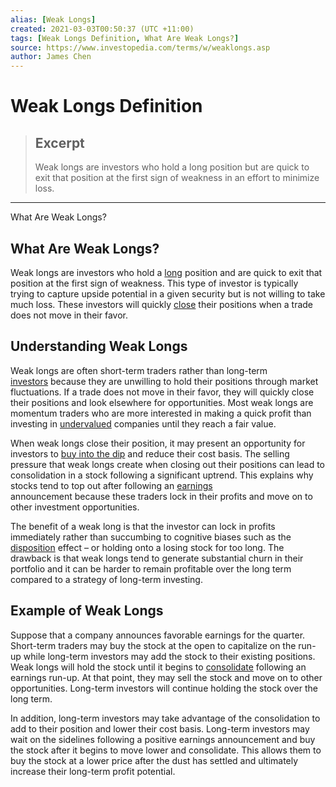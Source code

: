 ```yaml
---
alias: [Weak Longs]
created: 2021-03-03T00:50:37 (UTC +11:00)
tags: [Weak Longs Definition, What Are Weak Longs?]
source: https://www.investopedia.com/terms/w/weaklongs.asp
author: James Chen
---
```


# Weak Longs Definition

> ## Excerpt
> Weak longs are investors who hold a long position but are quick to exit that position at the first sign of weakness in an effort to minimize loss.

---

What Are Weak Longs?
## What Are Weak Longs?

Weak longs are investors who hold a [long](https://www.investopedia.com/terms/l/long.asp) position and are quick to exit that position at the first sign of weakness. This type of investor is typically trying to capture upside potential in a given security but is not willing to take much loss. These investors will quickly [close](https://www.investopedia.com/terms/c/closeposition.asp) their positions when a trade does not move in their favor.

## Understanding Weak Longs

Weak longs are often short-term traders rather than long-term [investors](https://www.investopedia.com/terms/i/investor.asp) because they are unwilling to hold their positions through market fluctuations. If a trade does not move in their favor, they will quickly close their positions and look elsewhere for opportunities. Most weak longs are momentum traders who are more interested in making a quick profit than investing in [undervalued](https://www.investopedia.com/terms/u/undervalued.asp) companies until they reach a fair value.

When weak longs close their position, it may present an opportunity for investors to [buy into the dip](https://www.investopedia.com/terms/b/buy-the-dips.asp) and reduce their cost basis. The selling pressure that weak longs create when closing out their positions can lead to consolidation in a stock following a significant uptrend. This explains why stocks tend to top out after following an [earnings](https://www.investopedia.com/terms/e/earnings.asp) announcement because these traders lock in their profits and move on to other investment opportunities.

The benefit of a weak long is that the investor can lock in profits immediately rather than succumbing to cognitive biases such as the [disposition](https://www.investopedia.com/terms/d/disposition.asp) effect – or holding onto a losing stock for too long. The drawback is that weak longs tend to generate substantial churn in their portfolio and it can be harder to remain profitable over the long term compared to a strategy of long-term investing.

## Example of Weak Longs

Suppose that a company announces favorable earnings for the quarter. Short-term traders may buy the stock at the open to capitalize on the run-up while long-term investors may add the stock to their existing positions. Weak longs will hold the stock until it begins to [consolidate](https://www.investopedia.com/terms/c/consolidation.asp) following an earnings run-up. At that point, they may sell the stock and move on to other opportunities. Long-term investors will continue holding the stock over the long term.

In addition, long-term investors may take advantage of the consolidation to add to their position and lower their cost basis. Long-term investors may wait on the sidelines following a positive earnings announcement and buy the stock after it begins to move lower and consolidate. This allows them to buy the stock at a lower price after the dust has settled and ultimately increase their long-term profit potential.
